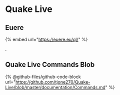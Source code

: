 # Quake Live

## Euere

{% embed url="https://euere.eu/ql/" %}

.

## Quake Live Commands Blob

{% @github-files/github-code-block url="https://github.com/tjone270/Quake-Live/blob/master/documentation/Commands.md" %}
